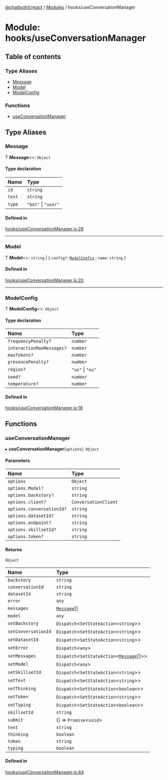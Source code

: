 [@chatbotkit/react](../README.md) / [Modules](../modules.md) / hooks/useConversationManager

# Module: hooks/useConversationManager

## Table of contents

### Type Aliases

- [Message](hooks_useConversationManager.md#message)
- [Model](hooks_useConversationManager.md#model)
- [ModelConfig](hooks_useConversationManager.md#modelconfig)

### Functions

- [useConversationManager](hooks_useConversationManager.md#useconversationmanager)

## Type Aliases

### Message

Ƭ **Message**\<\>: `Object`

#### Type declaration

| Name | Type |
| :------ | :------ |
| `id` | `string` |
| `text` | `string` |
| `type` | ``"bot"`` \| ``"user"`` |

#### Defined in

[hooks/useConversationManager.js:28](https://github.com/chatbotkit/node-sdk/blob/main/packages/react/src/hooks/useConversationManager.js#L28)

___

### Model

Ƭ **Model**\<\>: `string` \| \{ `config?`: [`ModelConfig`](hooks_useConversationManager.md#modelconfig) ; `name`: `string`  }

#### Defined in

[hooks/useConversationManager.js:20](https://github.com/chatbotkit/node-sdk/blob/main/packages/react/src/hooks/useConversationManager.js#L20)

___

### ModelConfig

Ƭ **ModelConfig**\<\>: `Object`

#### Type declaration

| Name | Type |
| :------ | :------ |
| `frequencyPenalty?` | `number` |
| `interactionMaxMessages?` | `number` |
| `maxTokens?` | `number` |
| `presencePenalty?` | `number` |
| `region?` | ``"us"`` \| ``"eu"`` |
| `seed?` | `number` |
| `temperature?` | `number` |

#### Defined in

[hooks/useConversationManager.js:18](https://github.com/chatbotkit/node-sdk/blob/main/packages/react/src/hooks/useConversationManager.js#L18)

## Functions

### useConversationManager

▸ **useConversationManager**(`options`): `Object`

#### Parameters

| Name | Type |
| :------ | :------ |
| `options` | `Object` |
| `options.Model?` | `string` |
| `options.backstory?` | `string` |
| `options.client?` | `ConversationClient` |
| `options.conversationId?` | `string` |
| `options.datasetId?` | `string` |
| `options.endpoint?` | `string` |
| `options.skillsetId?` | `string` |
| `options.token?` | `string` |

#### Returns

`Object`

| Name | Type |
| :------ | :------ |
| `backstory` | `string` |
| `conversationId` | `string` |
| `datasetId` | `string` |
| `error` | `any` |
| `messages` | [`Message`](hooks_useConversationManager.md#message)[] |
| `model` | `any` |
| `setBackstory` | `Dispatch`\<`SetStateAction`\<`string`\>\> |
| `setConversationId` | `Dispatch`\<`SetStateAction`\<`string`\>\> |
| `setDatasetId` | `Dispatch`\<`SetStateAction`\<`string`\>\> |
| `setError` | `Dispatch`\<`any`\> |
| `setMessages` | `Dispatch`\<`SetStateAction`\<[`Message`](hooks_useConversationManager.md#message)[]\>\> |
| `setModel` | `Dispatch`\<`any`\> |
| `setSkillsetId` | `Dispatch`\<`SetStateAction`\<`string`\>\> |
| `setText` | `Dispatch`\<`SetStateAction`\<`string`\>\> |
| `setThinking` | `Dispatch`\<`SetStateAction`\<`boolean`\>\> |
| `setToken` | `Dispatch`\<`SetStateAction`\<`string`\>\> |
| `setTyping` | `Dispatch`\<`SetStateAction`\<`boolean`\>\> |
| `skillsetId` | `string` |
| `submit` | () => `Promise`\<`void`\> |
| `text` | `string` |
| `thinking` | `boolean` |
| `token` | `string` |
| `typing` | `boolean` |

#### Defined in

[hooks/useConversationManager.js:44](https://github.com/chatbotkit/node-sdk/blob/main/packages/react/src/hooks/useConversationManager.js#L44)
